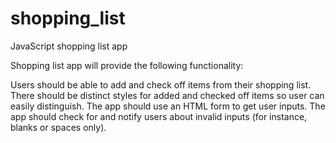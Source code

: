 shopping_list
=============

JavaScript shopping list app

Shopping list app will provide the following functionality: 

Users should be able to add and check off items from their shopping list.
There should be distinct styles for added and checked off items so user can easily distinguish.
The app should use an HTML form to get user inputs. 
The app should check for and notify users about invalid inputs (for instance, blanks or spaces only).



